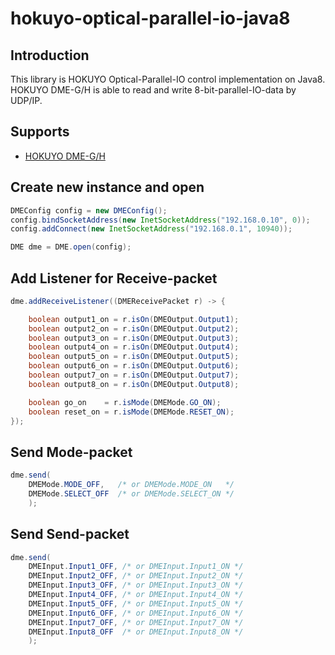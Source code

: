# hokuyo-optical-parallel-io-java8

## Introduction

This library is HOKUYO Optical-Parallel-IO control implementation on Java8.  
HOKUYO DME-G/H is able to read and write 8-bit-parallel-IO-data by UDP/IP.

## Supports

- [HOKUYO DME-G/H](https://www.hokuyo-aut.co.jp/search/single.php?serial=74)

## Create new instance and open

```java
DMEConfig config = new DMEConfig();
config.bindSocketAddress(new InetSocketAddress("192.168.0.10", 0));
config.addConnect(new InetSocketAddress("192.168.0.1", 10940));

DME dme = DME.open(config);
```

## Add Listener for Receive-packet

```java
dme.addReceiveListener((DMEReceivePacket r) -> {

    boolean output1_on = r.isOn(DMEOutput.Output1);
    boolean output2_on = r.isOn(DMEOutput.Output2);
    boolean output3_on = r.isOn(DMEOutput.Output3);
    boolean output4_on = r.isOn(DMEOutput.Output4);
    boolean output5_on = r.isOn(DMEOutput.Output5);
    boolean output6_on = r.isOn(DMEOutput.Output6);
    boolean output7_on = r.isOn(DMEOutput.Output7);
    boolean output8_on = r.isOn(DMEOutput.Output8);

    boolean go_on    = r.isMode(DMEMode.GO_ON);
    boolean reset_on = r.isMode(DMEMode.RESET_ON);
});
```

## Send Mode-packet

```java
dme.send(
    DMEMode.MODE_OFF,   /* or DMEMode.MODE_ON   */
    DMEMode.SELECT_OFF  /* or DMEMode.SELECT_ON */
    );
```

## Send Send-packet

```java
dme.send(
    DMEInput.Input1_OFF, /* or DMEInput.Input1_ON */
    DMEInput.Input2_OFF, /* or DMEInput.Input2_ON */
    DMEInput.Input3_OFF, /* or DMEInput.Input3_ON */
    DMEInput.Input4_OFF, /* or DMEInput.Input4_ON */
    DMEInput.Input5_OFF, /* or DMEInput.Input5_ON */
    DMEInput.Input6_OFF, /* or DMEInput.Input6_ON */
    DMEInput.Input7_OFF, /* or DMEInput.Input7_ON */
    DMEInput.Input8_OFF  /* or DMEInput.Input8_ON */
    );
```
